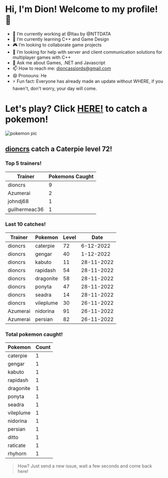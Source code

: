 # Hi, I'm Dion! Welcome to my profile!👋

- :bank: I’m currently working at @Itau by @NTTDATA
- :rocket: I’m currently learning C++ and Game Design
- :video_game: I’m looking to collaborate game projects
- :satellite: I’m looking for help with server and client communication solutions for multiplayer games with C++
- 💬 Ask me about Games, .NET and Javascript
- 📫 How to reach me: dioncassiords@gmail.com
- 😄 Pronouns: He
- ⚡ Fun fact: Everyone has already made an update without WHERE, if you haven't, don't worry, your day will come.

# Let's play? Click [HERE!](https://github.com/dioncrs/dioncrs/issues/new?title=Catch+a+Pokemon&body=Just+click+%27Submit+new+issue%27+and+catch+a+pokemon.) to catch a pokemon!
![pokemon pic](https://assets.pokemon.com/assets/cms2/img/pokedex/full/010.png)

## [dioncrs](https://www.github.com/dioncrs) catch a **Caterpie** level **72**!
### Top 5 trainers!
|Trainer|Pokemons Caught|
|-|-|
|dioncrs|9
|Azumerai|2
|johndj68|1
|guilhermeac36|1
### Last 10 catches!
|Trainer|Pokemon|Level|Date|
|-|-|-|-|
|dioncrs|caterpie|72|6-12-2022
|dioncrs|gengar|40|1-12-2022
|dioncrs|kabuto|11|28-11-2022
|dioncrs|rapidash|54|28-11-2022
|dioncrs|dragonite|58|28-11-2022
|dioncrs|ponyta|47|28-11-2022
|dioncrs|seadra|14|28-11-2022
|dioncrs|vileplume|30|26-11-2022
|Azumerai|nidorina|91|26-11-2022
|Azumerai|persian|82|26-11-2022
### Total pokemon caught!
|Pokemon|Count|
|-|-|
|caterpie|1
|gengar|1
|kabuto|1
|rapidash|1
|dragonite|1
|ponyta|1
|seadra|1
|vileplume|1
|nidorina|1
|persian|1
|ditto|1
|raticate|1
|rhyhorn|1
> How? Just send a new issue, wait a few seconds and come back here!